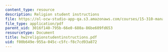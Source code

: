 ```yaml
---
content_type: resource
description: Religion student instructions
file: https://ol-ocw-studio-app-qa.s3.amazonaws.com/courses/15-310-managerial-psychology-laboratory-spring-2003/f00b649e955a045cc5fcf8c7cd93a872_hw2religionstudentinstructions.pdf
file_type: application/pdf
parent_uid: 3016f140-795b-66e0-680a-86be609fd653
resourcetype: Document
title: hw2religionstudentinstructions.pdf
uid: f00b649e-955a-045c-c5fc-f8c7cd93a872
---
```

